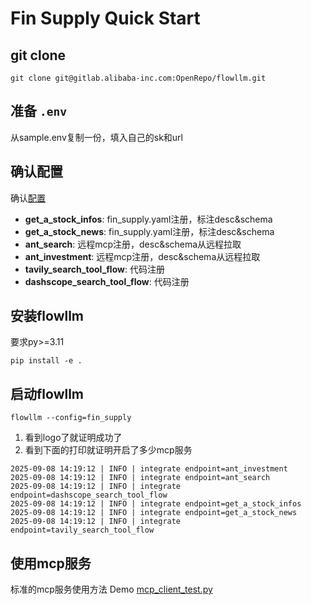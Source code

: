 # Fin Supply Quick Start

## git clone
```shell
git clone git@gitlab.alibaba-inc.com:OpenRepo/flowllm.git
```

## 准备 `.env`
从sample.env复制一份，填入自己的sk和url

## 确认配置
确认[配置](../flowllm/config/fin_supply.yaml)
- **get_a_stock_infos**: fin_supply.yaml注册，标注desc&schema
- **get_a_stock_news**: fin_supply.yaml注册，标注desc&schema
- **ant_search**: 远程mcp注册，desc&schema从远程拉取
- **ant_investment**: 远程mcp注册，desc&schema从远程拉取
- **tavily_search_tool_flow**: 代码注册
- **dashscope_search_tool_flow**: 代码注册

## 安装flowllm
要求py>=3.11
```shell
pip install -e .
```

## 启动flowllm
```shell
flowllm --config=fin_supply
```
1. 看到logo了就证明成功了
2. 看到下面的打印就证明开启了多少mcp服务
```
2025-09-08 14:19:12 | INFO | integrate endpoint=ant_investment
2025-09-08 14:19:12 | INFO | integrate endpoint=ant_search
2025-09-08 14:19:12 | INFO | integrate endpoint=dashscope_search_tool_flow
2025-09-08 14:19:12 | INFO | integrate endpoint=get_a_stock_infos
2025-09-08 14:19:12 | INFO | integrate endpoint=get_a_stock_news
2025-09-08 14:19:12 | INFO | integrate endpoint=tavily_search_tool_flow
```

## 使用mcp服务
标准的mcp服务使用方法
Demo [mcp_client_test.py](../test/mcp_client_test.py)

